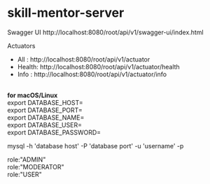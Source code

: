 # skill-mentor-server

Swagger UI
  http://localhost:8080/root/api/v1/swagger-ui/index.html

Actuators
 - All   : http://localhost:8080/root/api/v1/actuator
 - Health: http://localhost:8080/root/api/v1/actuator/health
 - Info  : http://localhost:8080/root/api/v1/actuator/info
<br><br>

**for macOS/Linux<br>**
export DATABASE_HOST=</br>
export DATABASE_PORT=</br>
export DATABASE_NAME=</br>
export DATABASE_USER=</br>
export DATABASE_PASSWORD=

mysql -h 'database host' -P 'database port' -u 'username' -p


role:"ADMIN"</br>
role:"MODERATOR"</br>
role:"USER"</br>